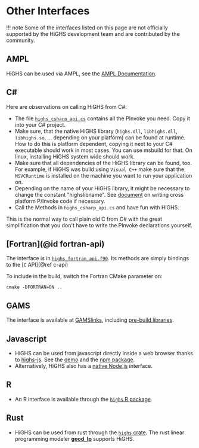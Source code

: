 # Other Interfaces

!!! note
    Some of the interfaces listed on this page are not officially supported by
    the HiGHS development team and are contributed by the community.

## AMPL

HiGHS can be used via AMPL, see the [AMPL Documentation](https://dev.ampl.com/solvers/highs/index.html).

## C#

Here are observations on calling HiGHS from C#:

 * The file [`highs_csharp_api.cs`](https://github.com/ERGO-Code/HiGHS/blob/master/src/interfaces/highs_csharp_api.cs)
   contains all the PInvoke you need. Copy it into your C# project.
 * Make sure, that the native HiGHS library (`highs.dll`, `libhighs.dll`,
   `libhighs.so`, ... depending on your platform) can be found at runtime. How
   to do this is platform dependent, copying it next to your C# executable
   should work in most cases. You can use msbuild for that. On linux, installing
   HiGHS system wide should work.
 * Make sure that all dependencies of the HiGHS library can be found, too. For
   example, if HiGHS was build using `Visual C++` make sure that the
   `MSVCRuntime` is installed on the machine you want to run your application
   on.
 * Depending on the name of your HiGHS library, it might be necessary to change
   the constant "highslibname". See [document](https://learn.microsoft.com/en-us/dotnet/standard/native-interop/cross-platform)
   on writing cross platform P/Invoke code if necessary.
 * Call the Methods in `highs_csharp_api.cs` and have fun with HiGHS.

This is the normal way to call plain old C from C# with the great simplification
that you don't have to write the PInvoke declarations yourself.

## [Fortran](@id fortran-api)

The interface is in
[`highs_fortran_api.f90`](https://github.com/ERGO-Code/HiGHS/blob/master/src/interfaces/highs_fortran_api.f90). Its
methods are simply bindings to the [`C` API](@ref c-api)

To include in the build, switch the Fortran CMake parameter on:
```
cmake -DFORTRAN=ON ..
```

## GAMS

The interface is available at [GAMSlinks](https://github.com/coin-or/GAMSlinks/),
including [pre-build libraries](https://github.com/coin-or/GAMSlinks/releases).

## Javascript

 * HiGHS can be used from javascript directly inside a web browser thanks to
   [highs-js](https://github.com/lovasoa/highs-js). See the [demo](https://lovasoa.github.io/highs-js/)
   and the [npm package](https://www.npmjs.com/package/highs).
 * Alternatively, HiGHS also has a [native Node.js](https://www.npmjs.com/package/highs-solver)
   interface.

## R

 * An R interface is available through the [`highs` R package](https://cran.r-project.org/web/packages/highs/index.html).

## Rust

 * HiGHS can be used from rust through the [`highs` crate](https://crates.io/crates/highs).
   The rust linear programming modeler [**good_lp**](https://crates.io/crates/good_lp)
   supports HiGHS.
